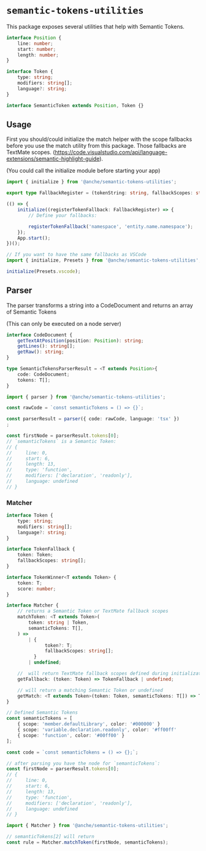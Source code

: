 # `semantic-tokens-utilities`

This package exposes several utilities that help with Semantic Tokens.

```typescript
interface Position {
    line: number;
    start: number;
    length: number;
}

interface Token {
    type: string;
    modifiers: string[];
    language?: string;
}

interface SemanticToken extends Position, Token {}
```

## Usage

First you should/could initialize the match helper with the scope fallbacks before you use the match utility from this package. Those fallbacks are TextMate scopes. (https://code.visualstudio.com/api/language-extensions/semantic-highlight-guide).

(You could call the initialize module before starting your app)

```typescript
import { initialize } from '@anche/semantic-tokens-utilities';

export type FallbackRegister = (tokenString: string, fallbackScopes: string[]) => void;

(() => {
    initialize((registerTokenFallback: FallbackRegister) => {
        // Define your fallbacks:

        registerTokenFallback('namespace', 'entity.name.namespace');
    });
    App.start();
})();
```

```typescript
// If you want to have the same fallbacks as VSCode
import { initialize, Presets } from '@anche/semantic-tokens-utilities';

initialize(Presets.vscode);
```

## Parser

The parser transforms a string into a CodeDocument and returns an array of Semantic Tokens

(This can only be executed on a node server)

```typescript
interface CodeDocument {
    getTextAtPosition(position: Position): string;
    getLines(): string[];
    getRaw(): string;
}

type SemanticTokensParserResult = <T extends Position>{
    code: CodeDocument;
    tokens: T[];
}

import { parser } from '@anche/semantic-tokens-utilities';

const rawCode = `const semanticTokens = () => {}`;

const parserResult = parser({ code: rawCode, language: 'tsx' })
;

const firstNode = parserResult.tokens[0];
// `semanticTokens` is a Semantic Token:
// {
//     line: 0,
//     start: 6,
//     length: 13,
//     type: 'function',
//     modifiers: ['declaration', 'readonly'],
//     language: undefined
// }
```

### Matcher

```typescript
interface Token {
    type: string;
    modifiers: string[];
    language?: string;
}

interface TokenFallback {
    token: Token;
    fallbackScopes: string[];
}

interface TokenWinner<T extends Token> {
    token: T;
    score: number;
}

interface Matcher {
    // returns a Semantic Token or TextMate fallback scopes
    matchToken: <T extends Token>(
        token: string | Token,
        semanticTokens: T[],
    ) =>
        | {
              token?: T;
              fallbackScopes: string[];
          }
        | undefined;

    //  will return TextMate fallback scopes defined during initialization
    getFallback: (token: Token) => TokenFallback | undefined;

    // will return a matching Semantic Token or undefined
    getMatch: <T extends Token>(token: Token, semanticTokens: T[]) => TokenWinner<T> | undefined;
}

// Defined Semantic Tokens
const semanticTokens = [
    { scope: 'member.defaultLibrary', color: '#000000' }
    { scope: 'variable.declaration.readonly', color: '#ff00ff'
    { scope: 'function', color: '#00ff00' }
];

const code = `const semanticTokens = () => {};`;

// after parsing you have the node for `semanticTokens`:
const firstNode = parserResult.tokens[0];
// {
//     line: 0,
//     start: 6,
//     length: 13,
//     type: 'function',
//     modifiers: ['declaration', 'readonly'],
//     language: undefined
// }

import { Matcher } from '@anche/semantic-tokens-utilities';

// semanticTokens[2] will return
const rule = Matcher.matchToken(firstNode, semanticTokens);


```
